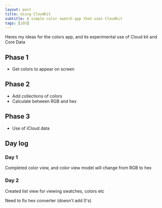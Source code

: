 ```yaml
---
layout: post
title: Using CloudKit
subtitle: A simple color swatch app that uses CloudKit
tags: [iOS]
---
```


Heres my ideas for the colors app, and its experimental use of Cloud kit and Core Data

## Phase 1

- Get colors to appear on screen

## Phase 2

- Add collections of colors
- Calculate between RGB and hex

## Phase 3

- Use of iCloud data

## Day log

### Day 1
Completed color view, and color view model will change from RGB to hex

### Day 2
Created list view for viewing swatches, colors etc

Need to fix hex converter (doesn't add 0's)
